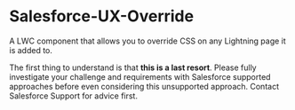 # Salesforce-UX-Override
A LWC component that allows you to override CSS on any Lightning page it is added to.

The first thing to understand is that <B>this is a last resort</B>. Please fully investigate your challenge and requirements with Salesforce supported approaches before even considering this unsupported approach. Contact Salesforce Support for advice first.

